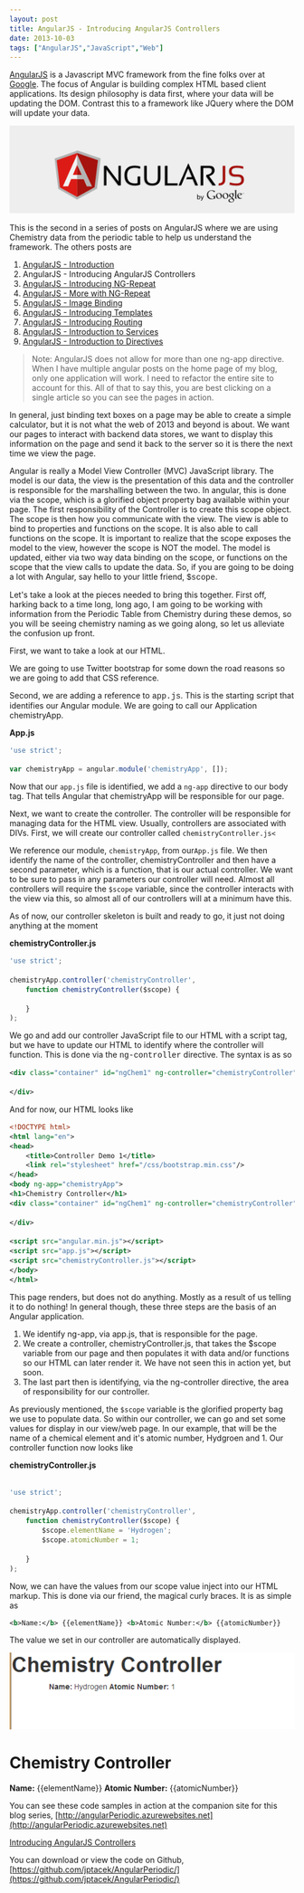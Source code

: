 ```yaml
---
layout: post
title: AngularJS - Introducing AngularJS Controllers
date: 2013-10-03
tags: ["AngularJS","JavaScript","Web"]
---
```


[AngularJS](http://www.angularjs.org) is a Javascript MVC framework from the fine folks over at
[Google](http://www.google.com). The focus of Angular is building complex
 HTML based client applications. Its design philosophy is data first, where your data will be updating the DOM.
 Contrast this to a framework like JQuery where the DOM will update your data.

![AngularJS Logo](angularLogo.png)

This is the second in a series of posts on AngularJS where we are using Chemistry data from the periodic table
to help us understand the framework. The others posts are

1. [AngularJS - Introduction](http://www.jptacek.com/2013/10/angularjs-introduction/)
2. AngularJS - Introducing AngularJS Controllers
3. [AngularJS - Introducing NG-Repeat](http://www.jptacek.com/2013/10/angularjs-introducing-ng-repeat/)
4. [AngularJS - More with NG-Repeat](http://www.jptacek.com/2014/01/angularjs-further-with-ng-repeat/)
5. [AngularJS - Image Binding](http://www.jptacek.com/2014/01/angularjs-lou-reed/)
6. [AngularJS - Introducing Templates](http://www.jptacek.com/2014/02/angularJS-templates/)
7. [AngularJS - Introducing Routing](http://www.jptacek.com/2014/02/angularJS-IntroToRouting/)
8. [AngularJS - Introduction to Services](http://www.jptacek.com//2014/05/angularJS-Intro-To-Services/)
9. [AngularJS - Introduction to Directives](http://www.jptacek.com/2014/06/angularJS-intro-to-directives/)

>Note: AngularJS does not allow for more than one ng-app directive. When I have multiple angular posts on
the home page of my blog, only one application will work. I need to refactor the entire site to account for
this. All of that to say this, you are best clicking on a single article so you can see the pages in action.

In general, just binding text boxes on a page may be able to create a simple calculator, but it is not what the web of 2013 and beyond is about. We want our pages to interact with backend data stores, we want to display this information on the page and send it back to the server so it is there the next time we view the page. 

Angular is really a Model View Controller (MVC) JavaScript library. The model is our data, the view is the presentation of this data and the controller is responsible for the marshalling between the two. In angular, this is done via the scope, which is a glorified object property bag available within your page. The first responsibility of the Controller is to create this scope object. The scope is then how you communicate with the view. The view is able to bind to properties and functions on the scope. It is also able to call functions on the scope. It is important to realize that the scope exposes the model to the view, however the scope is NOT the model. The model is updated, either via two way data binding on the scope, or functions on the scope that the view calls to update the data. So, if you are going to be doing a lot with Angular, say hello to your little friend, <span style="font-family:Courier New">$scope</span>.

Let's take a look at the pieces needed to bring this together. First off, harking back to a time long, long ago, I am going to be working with information from the Periodic Table from Chemistry during these demos, so you will be seeing chemistry naming as we going along, so let us alleviate the confusion up front.

First, we want to take a look at our HTML.

We are going to use Twitter bootstrap for some down the road reasons so we are going to add that CSS reference.

Second, we are adding a reference to <span style="font-family:Courier New">app.js</span>. This is the starting script that identifies our Angular module. We are going to call our Application chemistryApp.

**App.js**

```javascript
'use strict';

var chemistryApp = angular.module('chemistryApp', []);
```

Now that our ``app.js`` file is identified, we add a ``ng-app`` directive to our body tag. That tells Angular that 
chemistryApp will be responsible for our page.

Next, we want to create the controller. The controller will be responsible for managing data for the HTML view. 
Usually, controllers are associated with DIVs. First, we will create our controller called 
``chemistryController.js<``

We reference our module, ``chemistryApp``, from our``App.js`` file. We then identify the name of the controller, 
chemistryController and then have a second parameter, which is a function, that is our actual controller.
We want to be sure to pass in any parameters our controller will need. Almost all controllers will require the 
``$scope`` variable, since the controller interacts with the view via this, so almost all of our controllers will at a 
minimum have this.

As of now, our controller skeleton is built and ready to go, it just not doing anything at the moment

**chemistryController.js**

```javascript
'use strict';

chemistryApp.controller('chemistryController',
    function chemistryController($scope) {

    }
);
```

We go and add our controller JavaScript file to our HTML with a script tag, but we have to update our HTML to identify where the controller will function. This is done via the <span style="font-family:Courier New">ng-controller</span> directive. The syntax is as so

```xml
<div class="container" id="ngChem1" ng-controller="chemistryController">

</div>
```

And for now, our HTML looks like

```xml
<!DOCTYPE html>
<html lang="en">
<head>
    <title>Controller Demo 1</title>
    <link rel="stylesheet" href="/css/bootstrap.min.css"/>
</head>
<body ng-app="chemistryApp">
<h1>Chemistry Controller</h1>
<div class="container" id="ngChem1" ng-controller="chemistryController">

</div>

<script src="angular.min.js"></script>
<script src="app.js"></script>
<script src="chemistryController.js"></script>
</body>
</html>
```

This page renders, but does not do anything. Mostly as a result of us telling it to do nothing! In general though, 
these three steps are the basis of an Angular application. 

1.  We identify ng-app, via app.js, that is responsible for the page.
2.  We create a controller, chemistryController.js, that takes the $scope variable from our page and then populates it with data and/or functions so our HTML can later render it. We have not seen this in action yet, but soon.
3.  The last part then is identifying, via the ng-controller directive, the area of responsibility for our controller.

As previously mentioned, the ``$scope`` variable is the glorified property bag we use to populate data. So within our 
controller, we can go and set some values for display in our view/web page. In our example, that will be the name of a 
chemical element and it's atomic number, Hydgroen and 1. Our controller function now looks like

**chemistryController.js**

```javascript

'use strict';

chemistryApp.controller('chemistryController',
    function chemistryController($scope) {
        $scope.elementName = 'Hydrogen';
        $scope.atomicNumber = 1;

    }
);
```

Now, we can have the values from our scope value inject into our HTML markup. This is done via our friend, the magical 
curly braces. It is as simple as

```xml
<b>Name:</b> {{elementName}} <b>Atomic Number:</b> {{atomicNumber}}
```

The value we set in our controller are automatically displayed.

![](100313_2137_Introducing2.png)

<div ng-app="chemistryApp">
<div class="container" id="ngChem1" ng-controller="chemistryController">
    <h1>Chemistry Controller</h1>
    <b>Name:</b> {{elementName}} <b>Atomic Number:</b> {{atomicNumber}}
</div>
</div>

You can see these code samples in action at the companion site for this blog series, [http://angularPeriodic.azurewebsites.net](http://angularPeriodic.azurewebsites.net)

[Introducing AngularJS Controllers](http://angularperiodic.azurewebsites.net/Demo2-Controllers/controller1.html)

You can download or view the code on Github, [https://github.com/jptacek/AngularPeriodic/](https://github.com/jptacek/AngularPeriodic/)

<script type="text/javascript" src="/2013/10/introducing-angularjs-controllers/js/chemistryApp.js"></script>
<script type="text/javascript" src="/2013/10/introducing-angularjs-controllers/js/chemistryController.js"></script>
